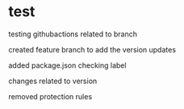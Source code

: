 # test

testing githubactions related to branch

created feature branch to add the version updates


added package.json
checking label


changes related to version


removed protection rules
